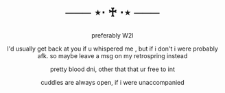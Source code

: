 <h1 align="center"></[](i)>


─── ⋆⋅ ♰ ⋅⋆ ───


</h1>


  
<p align="center"> preferably W2I 

<p align="center"> I'd usually get back at you if u whispered me , but if i don't i were probably afk. so maybe leave a msg on my retrospring instead

<p align="center"> pretty blood dni, other that that ur free to int
    
<p align="center"> cuddles are always open, if i were unaccompanied 





<h1 align="center"></[](h)>

